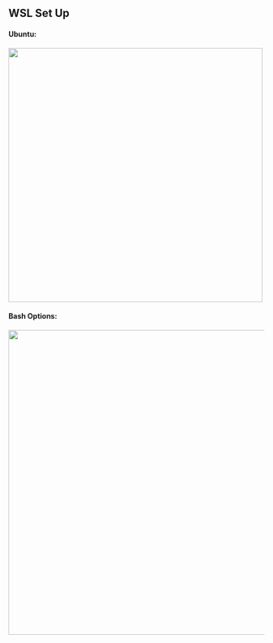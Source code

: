 ## WSL Set Up
#### Ubuntu:
<img src="https://images2.imgbox.com/8c/02/GdsFFkNO_o.png" width= "500">

#### Bash Options:
<img src="https://images2.imgbox.com/e4/6a/2dzLvvWv_o.png" width= "600">
